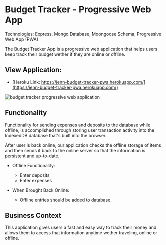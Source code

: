 # Budget Tracker - Progressive Web App

Technologies: Express, Mongo Database, Moongoose Schema, Progressive Web App (PWA)

The Budget Tracker App is a progressive web application that helps users keep track their budget wether if they are online or offline.

## View Application:

* [Heroku Link: https://jenn-budget-tracker-pwa.herokuapp.com/](https://jenn-budget-tracker-pwa.herokuapp.com/)
<img src ="./assets/budget-tracker-pwa" alt="budget tracker progressive web application">

## Functionality
Functionality for sending expenses and deposits to the database while offline, is accomplished through storing user transaction activity into the IndexedDB database that's built into the browser.

After user is back online, our application checks the offline storage of items and then sends it back to the online server so that the information is persistent and up-to-date.

* Offline Functionality:
  * Enter deposits
  * Enter expenses

* When Brought Back Online:
  * Offline entries should be added to database.

## Business Context
This application gives users a fast and easy way to track their money and allows them to access that information anytime wether traveling, online or offline.
